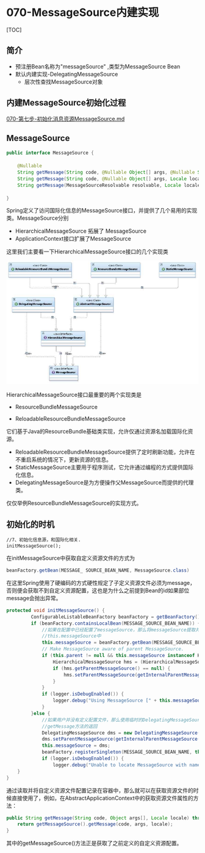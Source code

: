 # 070-MessageSource内建实现

[TOC]

## 简介

- 预注册Bean名称为"messageSource" ,类型为MessageSource Bean
- 默认内建实现-DelegatingMessageSource
  - 层次性查找MessageSource对象

## 内建MessageSource初始化过程

 [070-第七步-初始化消息资源MessageSource.md](../080-Spring拓展点/070-第七步-初始化消息资源MessageSource.md) 

## MessageSource

```java
public interface MessageSource {

	@Nullable
	String getMessage(String code, @Nullable Object[] args, @Nullable String defaultMessage, Locale locale);
	String getMessage(String code, @Nullable Object[] args, Locale locale) throws NoSuchMessageException;
	String getMessage(MessageSourceResolvable resolvable, Locale locale) throws NoSuchMessageException;

}
```

Spring定义了访问国际化信息的MessageSource接口，并提供了几个易用的实现类。MessageSource分别

- HierarchicalMessageSource 拓展了 MessageSource
- ApplicationContext接口扩展了MessageSource

这里我们主要看一下HierarchicalMessageSource接口的几个实现类

![image-20201006184318570](../../assets/image-20201006184318570.png)

HierarchicalMessageSource接口最重要的两个实现类是

- ResourceBundleMessageSource

- ReloadableResourceBundleMessageSource

它们基于Java的ResourceBundle基础类实现，允许仅通过资源名加载国际化资源。

- ReloadableResourceBundleMessageSource提供了定时刷新功能，允许在不重启系统的情况下，更新资源的信息。
- StaticMessageSource主要用于程序测试，它允许通过编程的方式提供国际化信息。
- DelegatingMessageSource是为方便操作父MessageSource而提供的代理类。

仅仅举例ResourceBundleMessageSource的实现方式。

## 初始化的时机

```
//7、初始化信息源，和国际化相关.
initMessageSource();
```

在initMessageSource中获取自定义资源文件的方式为

```java
beanFactory.getBean(MESSAGE_ SOURCE_BEAN_NAME, MessageSource.class)
```

在这里Spring使用了硬编码的方式硬性规定了子定义资源文件必须为message，否则便会获取不到自定义资源配置，这也是为什么之前提到Bean的id如果部位message会抛出异常。

```java
protected void initMessageSource() {
         ConfigurableListableBeanFactory beanFactory = getBeanFactory();
         if (beanFactory.containsLocalBean(MESSAGE_SOURCE_BEAN_NAME)) {
             //如果在配置中已经配置了messageSource，那么将messageSource提取并记录在  
             //this.messageSource中
             this.messageSource = beanFactory.getBean(MESSAGE_SOURCE_BEAN_NAME, MessageSource.class);
             // Make MessageSource aware of parent MessageSource.
             if (this.parent != null && this.messageSource instanceof HierarchicalMessageSource) {
                 HierarchicalMessageSource hms = (HierarchicalMessageSource) this.messageSource;
                 if (hms.getParentMessageSource() == null) {
                     hms.setParentMessageSource(getInternalParentMessageSource());
                 }
             }
             if (logger.isDebugEnabled()) {
                 logger.debug("Using MessageSource [" + this.messageSource + "]");
             }
         }else {
             //如果用户并没有定义配置文件，那么使用临时的DelegatingMessageSource以便于作为调用  
             //getMessage方法的返回
             DelegatingMessageSource dms = new DelegatingMessageSource();
             dms.setParentMessageSource(getInternalParentMessageSource());
             this.messageSource = dms;
             beanFactory.registerSingleton(MESSAGE_SOURCE_BEAN_NAME, this.messageSource);
             if (logger.isDebugEnabled()) {
                 logger.debug("Unable to locate MessageSource with name '" + MESSAGE_SOURCE_BEAN_NAME +"': using default [" + this.messageSource + "]");
    }
}
```


通过读取并将自定义资源文件配置记录在容器中，那么就可以在获取资源文件的时候直接使用了，例如，在AbstractApplicationContext中的获取资源文件属性的方法：

```java
public String getMessage(String code, Object args[], Locale locale) throws NoSuchMessage Exception {
	return getMessageSource().getMessage(code, args, locale);
}
```

其中的getMessageSource()方法正是获取了之前定义的自定义资源配置。

